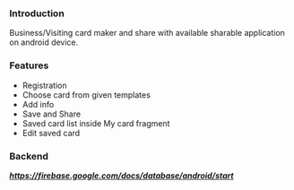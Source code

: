 ### Introduction
Business/Visiting card maker and share with available sharable application on android device.

### Features
- Registration
- Choose card from given templates
- Add info
- Save and Share
- Saved card list inside My card fragment
- Edit saved card

### Backend
***https://firebase.google.com/docs/database/android/start***



